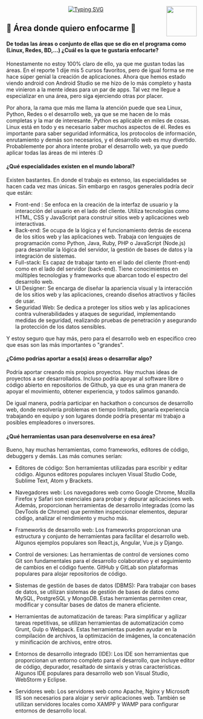 <p>
  <img src="https://user-images.githubusercontent.com/32719951/188745079-221f27e7-eca1-4e2d-b75f-0dad0e577851.png"  align = "right" width="80" >
</p>


<p align = "center">
    <a href="https://git.io/typing-svg"><img src="https://readme-typing-svg.herokuapp.com?font=Raleway&weight=600&size=36&pause=1000&color=2101C8&background=2DFFE100&center=true&vCenter=true&width=300&lines=REPORTE+2+%3A3" alt="Typing SVG" /></a>
</p>


## 🦊 Área donde quiero enfocarme 🦊

#### De todas las áreas o conjunto de ellas que se dio en el programa como (Linux, Redes, BD,…) ¿Cuál es la que te gustaría enfocarte?

Honestamente no estoy 100% claro de ello, ya que me gustan todas las áreas. En el reporte 1 dije mis 5 cursos favoritos, pero de igual forma se me hace súper genial la creación de aplicaciones. Ahora que hemos estado viendo android con Android Studio se me hizo de lo más completo y hasta me vinieron a la mente ideas para un par de apps. Tal vez me llegue a especializar en una área, pero siga ejerciendo otras por placer.

Por ahora, la rama que más me llama la atención puede que sea Linux, Python, Redes o el desarrollo web, ya que se me hacen de lo más completas y la mar de interesante. Python es aplicable en miles de cosas. Linux está en todo y es necesario saber muchos aspectos de él. Redes es importante para saber seguridad informática, los protocolos de información, enrutamiento y demás son necesarios, y el desarrollo web es muy divertido. Probablemente por ahora intente probar el desarrollo web, ya que puedo aplicar todas las áreas de mi interés :D



#### ¿Qué especialidades existen en el mundo laboral?

Existen bastantes. En donde el trabajo es extenso, las especialidades se hacen cada vez mas únicas. Sin embargo en rasgos generales podría decir que están:
- Front-end : Se enfoca en la creación de la interfaz de usuario y la interacción del usuario en el lado del cliente. Utiliza tecnologías como HTML, CSS y JavaScript para construir sitios web y aplicaciones web interactivas.
- Back-end: Se ocupa de la lógica y el funcionamiento detrás de escena de los sitios web y las aplicaciones web. Trabaja con lenguajes de programación como Python, Java, Ruby, PHP o JavaScript (Node.js) para desarrollar la lógica del servidor, la gestión de bases de datos y la integración de sistemas.
- Full-stack: Es capaz de trabajar tanto en el lado del cliente (front-end) como en el lado del servidor (back-end). Tiene conocimientos en múltiples tecnologías y frameworks que abarcan todo el espectro del desarrollo web.
- UI Designer: Se encarga de diseñar la apariencia visual y la interacción de los sitios web y las aplicaciones, creando diseños atractivos y fáciles de usar.
- Seguridad Web: Se dedica a proteger los sitios web y las aplicaciones contra vulnerabilidades y ataques de seguridad, implementando medidas de seguridad, realizando pruebas de penetración y asegurando la protección de los datos sensibles.

Y estoy seguro que hay más, pero para el desarrollo web en específico creo que esas son las más importantes o "grandes". 

#### ¿Cómo podrías aportar a esa(s) áreas o desarrollar algo?

Podría aportar creando mis propios proyectos. Hay muchas ideas de proyectos a ser desarrollados. Incluso podría apoyar al software libre o código abierto en repositorios de Github, ya que es una gran manera de apoyar el movimiento, obtener experiencia, y todos salimos ganando. 

De igual manera, podría participar en hackathon o concursos de desarrollo web, donde  resolvería problemas en tiempo limitado, ganaría experiencia trabajando en equipo y son lugares donde podría presentar mi trabajo a posibles empleadores o inversores.



#### ¿Qué herramientas usan para desenvolverse en esa área?

Bueno, hay muchas herramientas, como frameworks, editores de código, debuggers y demás. Las más comunes serían:

- Editores de código: Son herramientas utilizadas para escribir y editar código. Algunos editores populares incluyen Visual Studio Code, Sublime Text, Atom y Brackets.

- Navegadores web: Los navegadores web como Google Chrome, Mozilla Firefox y Safari son esenciales para probar y depurar aplicaciones web. Además, proporcionan herramientas de desarrollo integradas (como las DevTools de Chrome) que permiten inspeccionar elementos, depurar código, analizar el rendimiento y mucho más.

- Frameworks de desarrollo web: Los frameworks proporcionan una estructura y conjunto de herramientas para facilitar el desarrollo web. Algunos ejemplos populares son React.js, Angular, Vue.js y Django.

- Control de versiones: Las herramientas de control de versiones como Git son fundamentales para el desarrollo colaborativo y el seguimiento de cambios en el código fuente. GitHub y GitLab son plataformas populares para alojar repositorios de código.

- Sistemas de gestión de bases de datos (DBMS): Para trabajar con bases de datos, se utilizan sistemas de gestión de bases de datos como MySQL, PostgreSQL y MongoDB. Estas herramientas permiten crear, modificar y consultar bases de datos de manera eficiente.

- Herramientas de automatización de tareas: Para simplificar y agilizar tareas repetitivas, se utilizan herramientas de automatización como Grunt, Gulp o Webpack. Estas herramientas pueden ayudar en la compilación de archivos, la optimización de imágenes, la concatenación y minificación de archivos, entre otros.

- Entornos de desarrollo integrado (IDE): Los IDE son herramientas que proporcionan un entorno completo para el desarrollo, que incluye editor de código, depurador, resaltado de sintaxis y otras características. Algunos IDE populares para desarrollo web son Visual Studio, WebStorm y Eclipse.

- Servidores web: Los servidores web como Apache, Nginx y Microsoft IIS son necesarios para alojar y servir aplicaciones web. También se utilizan servidores locales como XAMPP y WAMP para configurar entornos de desarrollo local.